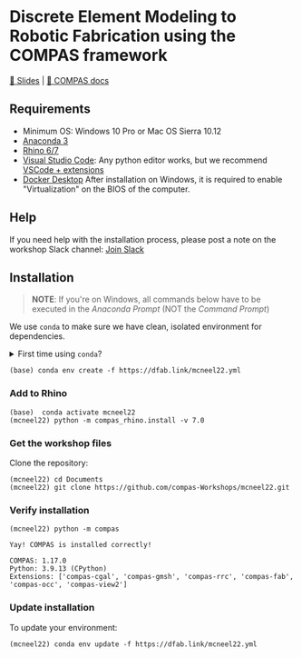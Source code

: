 # Discrete Element Modeling to Robotic Fabrication using the COMPAS framework

[🎦 Slides](https://docs.google.com/presentation/d/1kVmHRZoP1LUJlZxQ2h7gCHguQFpE1iUs9BtcrIx7seQ/edit) | [📃 COMPAS docs](https://compas.dev)

## Requirements

* Minimum OS: Windows 10 Pro or Mac OS Sierra 10.12
* [Anaconda 3](https://www.anaconda.com/distribution/)
* [Rhino 6/7](https://www.rhino3d.com/download)
* [Visual Studio Code](https://code.visualstudio.com/): Any python editor works, but we recommend [VSCode + extensions](https://compas.dev/compas/latest/gettingstarted/vscode.html)
* [Docker Desktop](https://www.docker.com/products/docker-desktop) After installation on Windows, it is required to enable "Virtualization" on the BIOS of the computer.

## Help

If you need help with the installation process, please post a note on the workshop Slack channel: [Join Slack](https://join.slack.com/t/mcneel22/shared_invite/zt-1ja677hrk-djL1tF0wy1PysSa2ZCbzsQ)

## Installation

> **NOTE**: If you're on Windows, all commands below have to be executed in the *Anaconda Prompt* (NOT the *Command Prompt*)

We use `conda` to make sure we have clean, isolated environment for dependencies.

<details><summary>First time using <code>conda</code>?</summary>
<p>

Make sure you run this at least once:

    (base) conda config --add channels conda-forge

</p>
</details>


    (base) conda env create -f https://dfab.link/mcneel22.yml

### Add to Rhino

    (base)  conda activate mcneel22
    (mcneel22) python -m compas_rhino.install -v 7.0

### Get the workshop files

Clone the repository:

    (mcneel22) cd Documents
    (mcneel22) git clone https://github.com/compas-Workshops/mcneel22.git

### Verify installation

    (mcneel22) python -m compas

    Yay! COMPAS is installed correctly!

    COMPAS: 1.17.0
    Python: 3.9.13 (CPython)
    Extensions: ['compas-cgal', 'compas-gmsh', 'compas-rrc', 'compas-fab', 'compas-occ', 'compas-view2']

### Update installation

To update your environment:

    (mcneel22) conda env update -f https://dfab.link/mcneel22.yml
